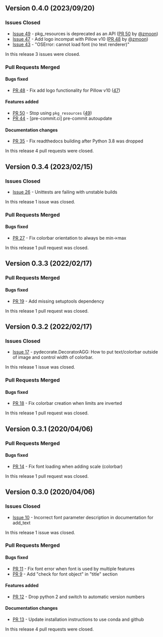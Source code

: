 ## Version 0.4.0 (2023/09/20)

### Issues Closed

* [Issue 49](https://github.com/pytroll/pydecorate/issues/49) - pkg_resources is deprecated as an API ([PR 50](https://github.com/pytroll/pydecorate/pull/50) by [@zmoon](https://github.com/zmoon))
* [Issue 47](https://github.com/pytroll/pydecorate/issues/47) - Add logo incompat with Pillow v10 ([PR 48](https://github.com/pytroll/pydecorate/pull/48) by [@zmoon](https://github.com/zmoon))
* [Issue 43](https://github.com/pytroll/pydecorate/issues/43) - "OSError: cannot load font (no text renderer)"

In this release 3 issues were closed.

### Pull Requests Merged

#### Bugs fixed

* [PR 48](https://github.com/pytroll/pydecorate/pull/48) - Fix add logo functionality for Pillow v10 ([47](https://github.com/pytroll/pydecorate/issues/47))

#### Features added

* [PR 50](https://github.com/pytroll/pydecorate/pull/50) - Stop using `pkg_resources` ([49](https://github.com/pytroll/pydecorate/issues/49))
* [PR 44](https://github.com/pytroll/pydecorate/pull/44) - [pre-commit.ci] pre-commit autoupdate

#### Documentation changes

* [PR 35](https://github.com/pytroll/pydecorate/pull/35) - Fix readthedocs building after Python 3.8 was dropped

In this release 4 pull requests were closed.


## Version 0.3.4 (2023/02/15)

### Issues Closed

* [Issue 26](https://github.com/pytroll/pydecorate/issues/26) - Unittests are failing with unstable builds

In this release 1 issue was closed.

### Pull Requests Merged

#### Bugs fixed

* [PR 27](https://github.com/pytroll/pydecorate/pull/27) - Fix colorbar orientation to always be min->max

In this release 1 pull request was closed.


## Version 0.3.3 (2022/02/17)

### Pull Requests Merged

#### Bugs fixed

* [PR 19](https://github.com/pytroll/pydecorate/pull/19) - Add missing setuptools dependency

In this release 1 pull request was closed.


## Version 0.3.2 (2022/02/17)

### Issues Closed

* [Issue 17](https://github.com/pytroll/pydecorate/issues/17) - pydecorate.DecoratorAGG: How to put text/colorbar outside of image and control width of colorbar.

In this release 1 issue was closed.

### Pull Requests Merged

#### Bugs fixed

* [PR 18](https://github.com/pytroll/pydecorate/pull/18) - Fix colorbar creation when limits are inverted

In this release 1 pull request was closed.


## Version 0.3.1 (2020/04/06)

### Pull Requests Merged

#### Bugs fixed

* [PR 14](https://github.com/pytroll/pydecorate/pull/14) - Fix font loading when adding scale (colorbar)

In this release 1 pull request was closed.


## Version 0.3.0 (2020/04/06)

### Issues Closed

* [Issue 10](https://github.com/pytroll/pydecorate/issues/10) - Incorrect font parameter description in documentation for add_text

In this release 1 issue was closed.

### Pull Requests Merged

#### Bugs fixed

* [PR 11](https://github.com/pytroll/pydecorate/pull/11) - Fix font error when font is used by multiple features
* [PR 9](https://github.com/pytroll/pydecorate/pull/9) - Add "check for font object" in "title" section

#### Features added

* [PR 12](https://github.com/pytroll/pydecorate/pull/12) - Drop python 2 and switch to automatic version numbers

#### Documentation changes

* [PR 13](https://github.com/pytroll/pydecorate/pull/13) - Update installation instructions to use conda and github

In this release 4 pull requests were closed.
